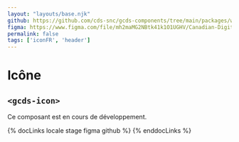 ```yaml
---
layout: "layouts/base.njk"
github: https://github.com/cds-snc/gcds-components/tree/main/packages/web/src/components/gcds-icon
figma: https://www.figma.com/file/mh2maMG2NBtk41k1O1UGHV/Canadian-Digital-Service%E2%80%A8---GC-Design-System?node-id=3063%3A9071&t=ciEmm7GYyGAY73zZ-0
permalink: false
tags: ['iconFR', 'header']
---
```


<h1 class="mb-0">Icône</h1>
<h2 class="mt-0 mb-400"><code>&lt;gcds-icon&gt;</code></h2>

Ce composant est en cours de développement.

{% docLinks locale stage figma github %}
{% enddocLinks %}

<br/>
